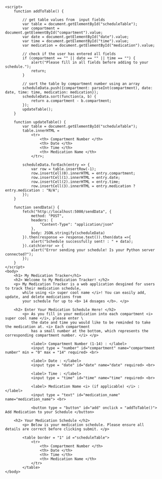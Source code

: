 <!DOCTYPE html>
<html>
    <head>
        <title>My Medication Tracker</title>
    </head>

    <script>
        function addToTable() {

            // get table values from  input fields
            var table = document.getElementById("scheduleTable");
            var compartment = document.getElementById("compartment").value;
            var date = document.getElementById("date").value;
            var time = document.getElementById("time").value;
            var medication = document.getElementById("medication").value;

            // check if the user has entered all fields
            if (compartment == "" || date == "" || time == "") {
                alert("Please fill in all fields before adding to your schedule.");
                return;
            }

            // sort the table by compartment number using an array
            scheduleData.push({compartment: parseInt(compartment), date: date, time: time, medication: medication});
            scheduleData.sort(function(a, b) {
                return a.compartment - b.compartment;
            });
            updateTable();
        }

        function updateTable() {
            var table = document.getElementById("scheduleTable");
            table.innerHTML = 
                <tr>
                    <th> Compartment Number </th>
                    <th> Date </th>
                    <th> Time </th>
                    <th> Medication Name </th>
                </tr>;

            scheduleData.forEach(entry => {
                var row = table.insertRow(-1);
                row.insertCell(0).innerHTML = entry.compartment;
                row.insertCell(1).innerHTML = entry.date;
                row.insertCell(2).innerHTML = entry.time;
                row.insertCell(3).innerHTML = entry.medication ? entry.medication : "N/A";
            });
        }

        function sendData() {
            fetch("http://localhost:5000/sendData", {
                method: "POST",
                headers: {
                    "Content-Type": "application/json"
                },
                body: JSON.stringify(scheduleData)
            }).then(response => response.text()).then(data =>{
                alert("Schedule successfully sent! : " + data);
            }).catch(error => {
                alert("Error sending your schedule! Is your Python server connected?");
            });
        }
    </script>
    <body>
        <h1> My Medication Tracker</h1>
        <h2> Welcome to My Medication Tracker! </h2>
        <p> My Medication Tracker is a web application desgined for users to track their medication schedule, 
            while using <i> super cool name </i>! You can easily add, update, and delete medications from 
            your schedule for up to <b> 14 dosages </b>. </p>

        <h2> Enter Your Medication Schedule Here! </h2>
            <p> As you fill in your medication into each compartment <i> super cool name </i>, please enter \
                the date and time you would like to be reminded to take the medication at. <i> Each compartment 
                has a small number at the bottom, which represents the corresponding compartment number. </i> </p>

                <label> Compartment Number (1-14) : </label>
                <input type = "number" id="compartment" name="compartment number" min = "0" max = "14" required> <br>

                <label> Date : </label>
                <input type = "date" id="date" name="date" required> <br>

                <label> Time : </label>
                <input type = "time" id="time" name="time" required> <br>

                <label> Medication Name <i> (if applicable) </i> : </label>
                <input type = "text" id="medication_name" name="medication_name"> <br>

                <button type = "button" id="add" onclick = "addToTable()"> Add Medication to your Schedule </button>

        <h2> Your Medication Schedule </h2>
            <p> Below is your medication schedule. Please ensure all details are correct before clicking submit. </p>

            <table border = "1" id ="scheduleTable">
                <tr>
                    <th> Compartment Number </th>
                    <th> Date </th>
                    <th> Time </th>
                    <th> Medication Name </th>
                </tr>
            </table>
    </body>

